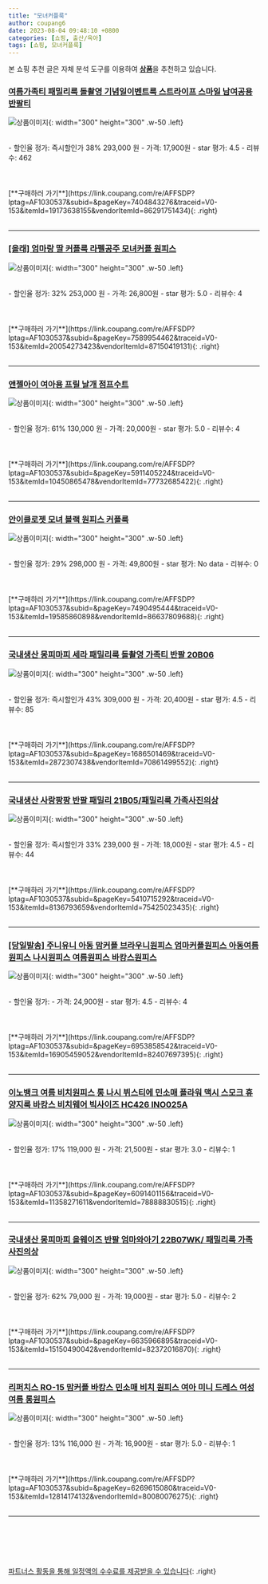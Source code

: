```yaml
---
title: "모녀커플룩"
author: coupang6
date: 2023-08-04 09:48:10 +0800
categories: [쇼핑, 출산/육아]
tags: [쇼핑, 모녀커플룩]
---
```


본 쇼핑 추천 글은 자체 분석 도구를 이용하여 [**상품**](https://link.coupang.com/a/bao1ui)을 추천하고 있습니다.

### [여름가족티 패밀리룩 돌촬영 기념일이벤트룩 스트라이프 스마일 남여공용 반팔티](https://link.coupang.com/re/AFFSDP?lptag=AF1030537&subid=&pageKey=7404843276&traceid=V0-153&itemId=19173638155&vendorItemId=86291751434)

![상품이미지](https://thumbnail8.coupangcdn.com/thumbnails/remote/230x230ex/image/vendor_inventory/5c79/77bfd5bccaa5e182e43771606fc5b1a2121acb9fe7fff71d570541515e0a.jpg){: width="300" height="300" .w-50 .left}


<br>
- 할인율 정가: 즉시할인가 38%  293,000   원
- 가격: 17,900원
- star 평가: 4.5
- 리뷰수: 462
<br>
<br>
<br>
<br>
[**구매하러 가기**](https://link.coupang.com/re/AFFSDP?lptag=AF1030537&subid=&pageKey=7404843276&traceid=V0-153&itemId=19173638155&vendorItemId=86291751434){: .right}
<br>
<br>

---

### [[올래] 엄마랑 딸 커플룩 라펠공주 모녀커플 원피스](https://link.coupang.com/re/AFFSDP?lptag=AF1030537&subid=&pageKey=7589954462&traceid=V0-153&itemId=20054273423&vendorItemId=87150419131)

![상품이미지](https://thumbnail7.coupangcdn.com/thumbnails/remote/230x230ex/image/vendor_inventory/5c41/1ba4a7680370f9eeacb0a0fd4c387dc973831f1527aa36cccd0bb703d659.jpg){: width="300" height="300" .w-50 .left}


<br>
- 할인율 정가: 32%  253,000   원
- 가격: 26,800원
- star 평가: 5.0
- 리뷰수: 4
<br>
<br>
<br>
<br>
[**구매하러 가기**](https://link.coupang.com/re/AFFSDP?lptag=AF1030537&subid=&pageKey=7589954462&traceid=V0-153&itemId=20054273423&vendorItemId=87150419131){: .right}
<br>
<br>

---

### [앤젤아이 여아용 프릴 날개 점프수트](https://link.coupang.com/re/AFFSDP?lptag=AF1030537&subid=&pageKey=5911405224&traceid=V0-153&itemId=10450865478&vendorItemId=77732685422)

![상품이미지](https://thumbnail6.coupangcdn.com/thumbnails/remote/230x230ex/image/retail/images/2431680754388985-107d835c-38a2-4924-bc4b-a3c2d479c6ee.jpg){: width="300" height="300" .w-50 .left}


<br>
- 할인율 정가: 61%  130,000   원
- 가격: 20,000원
- star 평가: 5.0
- 리뷰수: 4
<br>
<br>
<br>
<br>
[**구매하러 가기**](https://link.coupang.com/re/AFFSDP?lptag=AF1030537&subid=&pageKey=5911405224&traceid=V0-153&itemId=10450865478&vendorItemId=77732685422){: .right}
<br>
<br>

---

### [안이클로젯 모녀 블랙 원피스 커플룩](https://link.coupang.com/re/AFFSDP?lptag=AF1030537&subid=&pageKey=7490495444&traceid=V0-153&itemId=19585860898&vendorItemId=86637809688)

![상품이미지](https://thumbnail10.coupangcdn.com/thumbnails/remote/230x230ex/image/vendor_inventory/608c/1a1781432c88d7a0c74a658deceecfdba6046615a6dea785ea33e96e60cb.jpeg){: width="300" height="300" .w-50 .left}


<br>
- 할인율 정가: 29%  298,000   원
- 가격: 49,800원
- star 평가: No data
- 리뷰수: 0
<br>
<br>
<br>
<br>
[**구매하러 가기**](https://link.coupang.com/re/AFFSDP?lptag=AF1030537&subid=&pageKey=7490495444&traceid=V0-153&itemId=19585860898&vendorItemId=86637809688){: .right}
<br>
<br>

---

### [국내생산 몽피마피 세라 패밀리룩 돌촬영 가족티 반팔 20B06](https://link.coupang.com/re/AFFSDP?lptag=AF1030537&subid=&pageKey=1686501469&traceid=V0-153&itemId=2872307438&vendorItemId=70861499552)

![상품이미지](https://thumbnail10.coupangcdn.com/thumbnails/remote/230x230ex/image/vendor_inventory/138d/0896a52b22fb2e1b2857155bc93c0497808d5dd8d173f70ded12c1ea31b4.jpg){: width="300" height="300" .w-50 .left}


<br>
- 할인율 정가: 즉시할인가 43%  309,000   원
- 가격: 20,400원
- star 평가: 4.5
- 리뷰수: 85
<br>
<br>
<br>
<br>
[**구매하러 가기**](https://link.coupang.com/re/AFFSDP?lptag=AF1030537&subid=&pageKey=1686501469&traceid=V0-153&itemId=2872307438&vendorItemId=70861499552){: .right}
<br>
<br>

---

### [국내생산 사랑팡팡 반팔 패밀리 21B05/패밀리룩 가족사진의상](https://link.coupang.com/re/AFFSDP?lptag=AF1030537&subid=&pageKey=5410715292&traceid=V0-153&itemId=8136793659&vendorItemId=75425023435)

![상품이미지](https://thumbnail7.coupangcdn.com/thumbnails/remote/230x230ex/image/vendor_inventory/a93c/61539b7ce1940d0924130311c280475aaa84c8fb463a5d13d92ca371273a.jpg){: width="300" height="300" .w-50 .left}


<br>
- 할인율 정가: 즉시할인가 33%  239,000   원
- 가격: 18,000원
- star 평가: 4.5
- 리뷰수: 44
<br>
<br>
<br>
<br>
[**구매하러 가기**](https://link.coupang.com/re/AFFSDP?lptag=AF1030537&subid=&pageKey=5410715292&traceid=V0-153&itemId=8136793659&vendorItemId=75425023435){: .right}
<br>
<br>

---

### [[당일발송] 주니유니 아동 맘커플 브라우니원피스 엄마커플원피스 아동여름원피스 나시원피스 여름원피스 바캉스원피스](https://link.coupang.com/re/AFFSDP?lptag=AF1030537&subid=&pageKey=6953858542&traceid=V0-153&itemId=16905459052&vendorItemId=82407697395)

![상품이미지](https://thumbnail8.coupangcdn.com/thumbnails/remote/230x230ex/image/vendor_inventory/9866/b103afec8d70b9eb7fbd349dcefbbfba0165a28a23a91f88f65eb395bb8c.jpg){: width="300" height="300" .w-50 .left}


<br>
- 할인율 정가: 
- 가격: 24,900원
- star 평가: 4.5
- 리뷰수: 4
<br>
<br>
<br>
<br>
[**구매하러 가기**](https://link.coupang.com/re/AFFSDP?lptag=AF1030537&subid=&pageKey=6953858542&traceid=V0-153&itemId=16905459052&vendorItemId=82407697395){: .right}
<br>
<br>

---

### [이노뱅크 여름 비치원피스 롱 나시 뷔스티에 민소매 플라워 맥시 스모크 휴양지룩 바캉스 비치웨어 빅사이즈 HC426 INO025A](https://link.coupang.com/re/AFFSDP?lptag=AF1030537&subid=&pageKey=6091401156&traceid=V0-153&itemId=11358271611&vendorItemId=78888830515)

![상품이미지](https://thumbnail6.coupangcdn.com/thumbnails/remote/230x230ex/image/vendor_inventory/8b34/5326b143e454f5edc5216d62555b37d201287d6e80971a481c5ccd2acdb5.jpg){: width="300" height="300" .w-50 .left}


<br>
- 할인율 정가: 17%  119,000   원
- 가격: 21,500원
- star 평가: 3.0
- 리뷰수: 1
<br>
<br>
<br>
<br>
[**구매하러 가기**](https://link.coupang.com/re/AFFSDP?lptag=AF1030537&subid=&pageKey=6091401156&traceid=V0-153&itemId=11358271611&vendorItemId=78888830515){: .right}
<br>
<br>

---

### [국내생산 몽피마피 올웨이즈 반팔 엄마와아기 22B07WK/ 패밀리룩 가족사진의상](https://link.coupang.com/re/AFFSDP?lptag=AF1030537&subid=&pageKey=6635966895&traceid=V0-153&itemId=15150490042&vendorItemId=82372016870)

![상품이미지](https://thumbnail9.coupangcdn.com/thumbnails/remote/230x230ex/image/vendor_inventory/c1bf/773055f7ce5bc2db01732d93e308d6ea12b8d4a145af9e84455d23225b47.jpg){: width="300" height="300" .w-50 .left}


<br>
- 할인율 정가: 62%  79,000   원
- 가격: 19,000원
- star 평가: 5.0
- 리뷰수: 2
<br>
<br>
<br>
<br>
[**구매하러 가기**](https://link.coupang.com/re/AFFSDP?lptag=AF1030537&subid=&pageKey=6635966895&traceid=V0-153&itemId=15150490042&vendorItemId=82372016870){: .right}
<br>
<br>

---

### [리퍼치스 RO-15 맘커플 바캉스 민소매 비치 원피스 여아 미니 드레스 여성 여름 롱원피스](https://link.coupang.com/re/AFFSDP?lptag=AF1030537&subid=&pageKey=6269615080&traceid=V0-153&itemId=12814174132&vendorItemId=80080076275)

![상품이미지](https://thumbnail8.coupangcdn.com/thumbnails/remote/230x230ex/image/vendor_inventory/f675/4e4ac1f4ec7d09536d24ec127733ef292c5272b577dfffec8b4602aba743.jpg){: width="300" height="300" .w-50 .left}


<br>
- 할인율 정가: 13%  116,000   원
- 가격: 16,900원
- star 평가: 5.0
- 리뷰수: 1
<br>
<br>
<br>
<br>
[**구매하러 가기**](https://link.coupang.com/re/AFFSDP?lptag=AF1030537&subid=&pageKey=6269615080&traceid=V0-153&itemId=12814174132&vendorItemId=80080076275){: .right}
<br>
<br>

---
<br><br><br><br><br> [파트너스 활동을 통해 일정액의 수수료를 제공받을 수 있습니다](https://link.coupang.com/a/bao1ui){: .right}